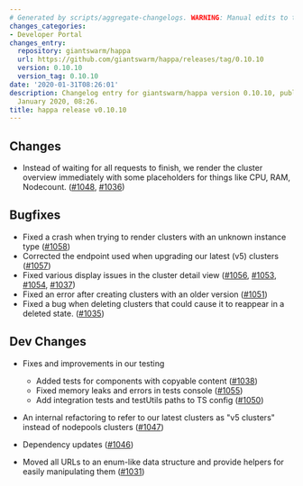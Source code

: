 ```yaml
---
# Generated by scripts/aggregate-changelogs. WARNING: Manual edits to this files will be overwritten.
changes_categories:
- Developer Portal
changes_entry:
  repository: giantswarm/happa
  url: https://github.com/giantswarm/happa/releases/tag/0.10.10
  version: 0.10.10
  version_tag: 0.10.10
date: '2020-01-31T08:26:01'
description: Changelog entry for giantswarm/happa version 0.10.10, published on 31
  January 2020, 08:26.
title: happa release v0.10.10
---
```


## Changes
- Instead of waiting for all requests to finish, we render the cluster overview 
immediately with some placeholders for things like CPU, RAM, Nodecount. ([#1048](https://github.com/giantswarm/happa/pull/1048), [#1036](https://github.com/giantswarm/happa/pull/1036))

## Bugfixes
- Fixed a crash when trying to render clusters with an unknown
instance type ([#1058](https://github.com/giantswarm/happa/pull/1058))
- Corrected the endpoint used when upgrading our latest (v5) clusters ([#1057](https://github.com/giantswarm/happa/pull/1057))
- Fixed various display issues in the cluster detail view ([#1056](https://github.com/giantswarm/happa/pull/1056), [#1053](https://github.com/giantswarm/happa/pull/1053), [#1054](https://github.com/giantswarm/happa/pull/1054), [#1037](https://github.com/giantswarm/happa/pull/1037))
- Fixed an error after creating clusters with an older version ([#1051](https://github.com/giantswarm/happa/pull/1051))
- Fixed a bug when deleting clusters that could cause it to reappear in a deleted state. ([#1035](https://github.com/giantswarm/happa/pull/1035))

## Dev Changes
- Fixes and improvements in our testing
  - Added tests for components with copyable content ([#1038](https://github.com/giantswarm/happa/pull/1038))
  - Fixed memory leaks and errors in tests console ([#1055](https://github.com/giantswarm/happa/pull/1055))
  - Add integration tests and testUtils paths to TS config ([#1050](https://github.com/giantswarm/happa/pull/1050))

- An internal refactoring to refer to our latest clusters as "v5 clusters" instead of 
nodepools clusters ([#1047](https://github.com/giantswarm/happa/pull/1047))

- Dependency updates ([#1046](https://github.com/giantswarm/happa/pull/1046))
- Moved all URLs to an enum-like data structure and provide helpers for easily manipulating them ([#1031](https://github.com/giantswarm/happa/pull/1031))

